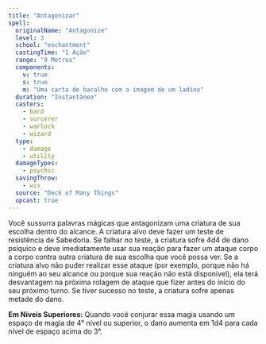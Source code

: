 ```yaml
---
title: "Antagonizar"
spell:
  originalName: "Antagonize"
  level: 3
  school: "enchantment"
  castingTime: "1 Ação"
  range: "9 Metros"
  components:
    v: true
    s: true
    m: "Uma carta de baralho com a imagem de um ladino"
  duration: "Instantâneo"
  casters:
    - bard
    - sorcerer
    - warlock
    - wizard
  type:
    - damage
    - utility
  damageTypes:
    - psychic
  savingThrow:
    - wis
  source: "Deck of Many Things"
  upcast: true
---
```


Você sussurra palavras mágicas que antagonizam uma criatura de sua escolha dentro do alcance. A criatura alvo deve fazer um teste de resistência de Sabedoria. Se falhar no teste, a criatura sofre 4d4 de dano psíquico e deve imediatamente usar sua reação para fazer um ataque corpo a corpo contra outra criatura de sua escolha que você possa ver. Se a criatura alvo não puder realizar esse ataque (por exemplo, porque não há ninguém ao seu alcance ou porque sua reação não está disponível), ela terá desvantagem na próxima rolagem de ataque que fizer antes do início do seu próximo turno. Se tiver sucesso no teste, a criatura sofre apenas metade do dano.

**Em Níveis Superiores:** Quando você conjurar essa magia usando um espaço de magia de 4° nível ou superior, o dano aumenta em 1d4 para cada nível de espaço acima do 3°.
